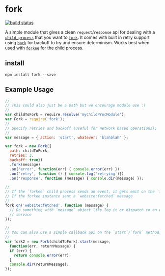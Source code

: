 # fork

[![build
status](https://secure.travis-ci.org/jcrugzz/fork.png)](http://travis-ci.org/jcrugzz/fork)

A simple module that gives a clean `request`/`response` api for dealing with
a [`child_process`][child_process] that you want to [`fork`][fork]. It comes with built
in retry support using [`back`][back] for backoff to try and ensure determinism.
Works best when used with [`forkee`][forkee] for the child process.

## install

`npm install fork --save`

## Example Usage

```js
//
// This could also just be a path but we encourage module use :)
//
var childToFork = require.resolve('myChildProcModule');
var Fork = require('fork');
//
// Specify retries and backoff (useful for network based operations);
//
var message = { action: 'start', whatever: 'blahblah' };

var fork = new Fork({
  path: childToFork,
  retries: 3,
  backoff: true})
  .fork(message)
  .on('error', function(err) { console.error(err) })
  .on('retry', function () { console.log('retrying')})
  .on('response', function (message) { console.dir(message) });

//
// If the `forkee` child process sends an event, it gets emit on the `fork` instance.
// If the forkee instance sent a `website:fetched` message
//
fork.on('website:fetched', function (message) {
  // Do something with `message` object like log it or dispatch to an external
  // service
});

//
// You can also use a simple callback api on the `start`/`fork` method!
//
var fork2 = new Fork(childToFork).start(message,
  function(err, returnMessage) {
  if (err) {
    return console.error(err);
  }
  console.dir(returnMessage);
});

```

[child_process]: http://nodejs.org/api/child_process.html
[fork]: http://nodejs.org/api/child_process.html#child_process_child_process_fork_modulepath_args_options
[back]: https://github.com/jcrugzz/back
[forkee]: https://github.com/jcrugzz/forkee
